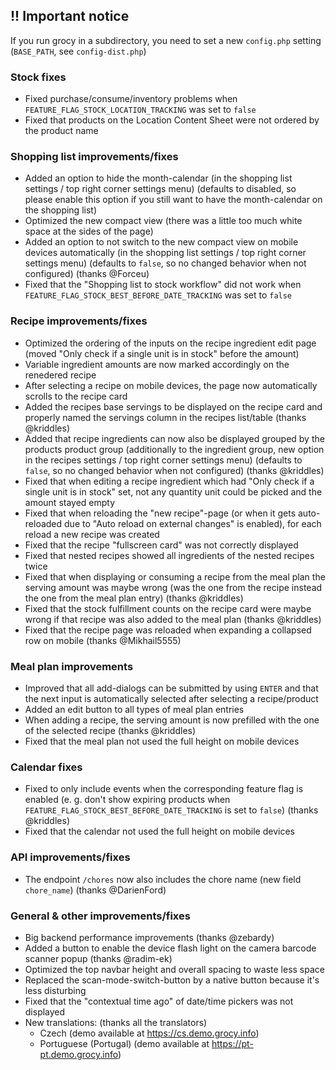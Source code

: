 ## !! Important notice
If you run grocy in a subdirectory, you need to set a new `config.php` setting (`BASE_PATH`, see `config-dist.php`)

### Stock fixes
- Fixed purchase/consume/inventory problems when `FEATURE_FLAG_STOCK_LOCATION_TRACKING` was set to `false`
- Fixed that products on the Location Content Sheet were not ordered by the product name

### Shopping list improvements/fixes
- Added an option to hide the month-calendar (in the shopping list settings / top right corner settings menu) (defaults to disabled, so please enable this option if you still want to have the month-calendar on the shopping list)
- Optimized the new compact view (there was a little too much white space at the sides of the page)
- Added an option to not switch to the new compact view on mobile devices automatically (in the shopping list settings / top right corner settings menu) (defaults to `false`, so no changed behavior when not configured) (thanks @Forceu)
- Fixed that the "Shopping list to stock workflow" did not work when `FEATURE_FLAG_STOCK_BEST_BEFORE_DATE_TRACKING` was set to `false`

### Recipe improvements/fixes
- Optimized the ordering of the inputs on the recipe ingredient edit page (moved "Only check if a single unit is in stock" before the amount)
- Variable ingredient amounts are now marked accordingly on the renedered recipe
- After selecting a recipe on mobile devices, the page now automatically scrolls to the recipe card
- Added the recipes base servings to be displayed on the recipe card and properly named the servings column in the recipes list/table (thanks @kriddles)
- Added that recipe ingredients can now also be displayed grouped by the products product group (additionally to the ingredient group, new option in the recipes settings / top right corner settings menu) (defaults to `false`, so no changed behavior when not configured) (thanks @kriddles)
- Fixed that when editing a recipe ingredient which had "Only check if a single unit is in stock" set, not any quantity unit could be picked and the amount stayed empty
- Fixed that when reloading the "new recipe"-page (or when it gets auto-reloaded due to "Auto reload on external changes" is enabled), for each reload a new recipe was created
- Fixed that the recipe "fullscreen card" was not correctly displayed
- Fixed that nested recipes showed all ingredients of the nested recipes twice
- Fixed that when displaying or consuming a recipe from the meal plan the serving amount was maybe wrong (was the one from the recipe instead the one from the meal plan entry) (thanks @kriddles)
- Fixed that the stock fulfillment counts on the recipe card were maybe wrong if that recipe was also added to the meal plan (thanks @kriddles)
- Fixed that the recipe page was reloaded when expanding a collapsed row on mobile (thanks @Mikhail5555)

### Meal plan improvements
- Improved that all add-dialogs can be submitted by using `ENTER` and that the next input is automatically selected after selecting a recipe/product
- Added an edit button to all types of meal plan entries
- When adding a recipe, the serving amount is now prefilled with the one of the selected recipe (thanks @kriddles)
- Fixed that the meal plan not used the full height on mobile devices

### Calendar fixes
- Fixed to only include events when the corresponding feature flag is enabled (e. g. don't show expiring products when `FEATURE_FLAG_STOCK_BEST_BEFORE_DATE_TRACKING` is set to `false`) (thanks @kriddles)
- Fixed that the calendar not used the full height on mobile devices

### API improvements/fixes
- The endpoint `/chores` now also includes the chore name (new field `chore_name`) (thanks @DarienFord)

### General & other improvements/fixes
- Big backend performance improvements (thanks @zebardy)
- Added a button to enable the device flash light on the camera barcode scanner popup (thanks @radim-ek)
- Optimized the top navbar height and overall spacing to waste less space
- Replaced the scan-mode-switch-button by a native button because it's less disturbing
- Fixed that the "contextual time ago" of date/time pickers was not displayed
- New translations: (thanks all the translators)
  - Czech (demo available at https://cs.demo.grocy.info)
  - Portuguese (Portugal) (demo available at https://pt-pt.demo.grocy.info)
